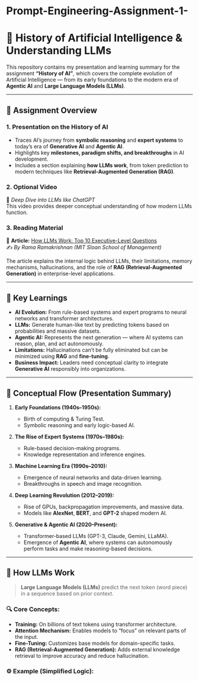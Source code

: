 # Prompt-Engineering-Assignment-1-

# 🧠 History of Artificial Intelligence & Understanding LLMs

This repository contains my presentation and learning summary for the assignment **“History of AI”**, which covers the complete evolution of Artificial Intelligence — from its early foundations to the modern era of **Agentic AI** and **Large Language Models (LLMs)**.

---

## 📘 Assignment Overview

### **1. Presentation on the History of AI**
- Traces AI’s journey from **symbolic reasoning** and **expert systems** to today’s era of **Generative AI** and **Agentic AI**.  
- Highlights key **milestones, paradigm shifts, and breakthroughs** in AI development.  
- Includes a section explaining **how LLMs work**, from token prediction to modern techniques like **Retrieval-Augmented Generation (RAG)**.

### **2. Optional Video**
🎥 *Deep Dive into LLMs like ChatGPT*  
This video provides deeper conceptual understanding of how modern LLMs function.

### **3. Reading Material**
📄 **Article:** [How LLMs Work: Top 10 Executive-Level Questions](https://sloanreview.mit.edu/article/how-llms-work-top-10-executive-level-questions/)  
✍️ *By Rama Ramakrishnan (MIT Sloan School of Management)*

The article explains the internal logic behind LLMs, their limitations, memory mechanisms, hallucinations, and the role of **RAG (Retrieval-Augmented Generation)** in enterprise-level applications.

---

## 🧩 Key Learnings

- **AI Evolution:** From rule-based systems and expert programs to neural networks and transformer architectures.  
- **LLMs:** Generate human-like text by predicting tokens based on probabilities and massive datasets.  
- **Agentic AI:** Represents the next generation — where AI systems can reason, plan, and act autonomously.  
- **Limitations:** Hallucinations can’t be fully eliminated but can be minimized using **RAG** and **fine-tuning**.  
- **Business Impact:** Leaders need conceptual clarity to integrate **Generative AI** responsibly into organizations.

---

## 🧠 Conceptual Flow (Presentation Summary)

1. **Early Foundations (1940s–1950s):**  
   - Birth of computing & Turing Test.  
   - Symbolic reasoning and early logic-based AI.

2. **The Rise of Expert Systems (1970s–1980s):**  
   - Rule-based decision-making programs.  
   - Knowledge representation and inference engines.

3. **Machine Learning Era (1990s–2010):**  
   - Emergence of neural networks and data-driven learning.  
   - Breakthroughs in speech and image recognition.

4. **Deep Learning Revolution (2012–2019):**  
   - Rise of GPUs, backpropagation improvements, and massive data.  
   - Models like **AlexNet**, **BERT**, and **GPT-2** shaped modern AI.

5. **Generative & Agentic AI (2020–Present):**  
   - Transformer-based LLMs (GPT-3, Claude, Gemini, LLaMA).  
   - Emergence of **Agentic AI**, where systems can autonomously perform tasks and make reasoning-based decisions.

---

## 🧰 How LLMs Work

> **Large Language Models (LLMs)** predict the next token (word piece) in a sequence based on prior context.

### 🔍 Core Concepts:
- **Training:** On billions of text tokens using transformer architecture.  
- **Attention Mechanism:** Enables models to “focus” on relevant parts of the input.  
- **Fine-Tuning:** Customizes base models for domain-specific tasks.  
- **RAG (Retrieval-Augmented Generation):** Adds external knowledge retrieval to improve accuracy and reduce hallucination.

### ⚙️ Example (Simplified Logic):
